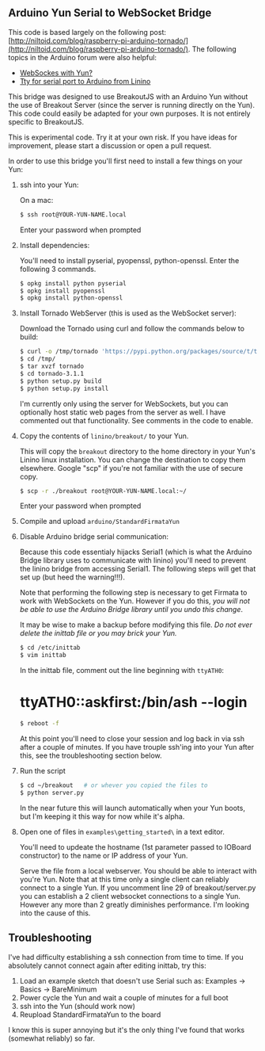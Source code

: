 Arduino Yun Serial to WebSocket Bridge
---

This code is based largely on the following post: [http://niltoid.com/blog/raspberry-pi-arduino-tornado/](http://niltoid.com/blog/raspberry-pi-arduino-tornado/).
The following topics in the Arduino forum were also helpful:

- [WebSockes with Yun?](http://forum.arduino.cc/index.php?PHPSESSID=4pku83vo5og8qfscpebc21la53&topic=194934.msg1445071#msg1445071)
- [Tty for serial port to Arduino from Linino](http://forum.arduino.cc/index.php?PHPSESSID=3e1b76gh53llbkearekqvndtg3&topic=191820.15)


This bridge was designed to use BreakoutJS with an Arduino Yun without the use
of Breakout Server (since the server is running directly on the Yun). This code
could easily be adapted for your own purposes. It is not entirely specific to
BreakoutJS.

This is experimental code. Try it at your own risk. If you have ideas for
improvement, please start a discussion or open a pull request.

In order to use this bridge you'll first need to install a few things on your
Yun:

1. ssh into your Yun:

   On a mac:
   ```bash
   $ ssh root@YOUR-YUN-NAME.local
   ```

   Enter your password when prompted

2. Install dependencies:

    You'll need to install pyserial, pyopenssl, python-openssl. Enter the
    following 3 commands.

    ```bash
    $ opkg install python pyserial
    $ opkg install pyopenssl
    $ opkg install python-openssl
    ```


3. Install Tornado WebServer (this is used as the WebSocket server):

    Download the Tornado using curl and follow the commands below to build:
    ```bash
    $ curl -o /tmp/tornado 'https://pypi.python.org/packages/source/t/tornado/tornado-3.1.1.tar.gz' -k
    $ cd /tmp/
    $ tar xvzf tornado
    $ cd tornado-3.1.1
    $ python setup.py build
    $ python setup.py install
    ```

    I'm currently only using the server for WebSockets, but you can optionally
    host static web pages from the server as well. I have commented out that
    functionality. See comments in the code to enable.

4. Copy the contents of `linino/breakout/` to your Yun.

   This will copy the `breakout` directory to the home directory in your Yun's
   Linino linux installation. You can change the destination to copy them
   elsewhere. Google "scp" if you're not familiar with the use of secure copy.

    ```bash
   $ scp -r ./breakout root@YOUR-YUN-NAME.local:~/
   ```

   Enter your password when prompted
   

5. Compile and upload `arduino/StandardFirmataYun`


6. Disable Arduino bridge serial communication:

    Because this code essentialy hijacks Serial1 (which is what the Arduino
    Bridge library uses to communicate with linino) you'll need to prevent
    the linino bridge from accessing Serial1. The following steps will get
    that set up (but heed the warning!!!).

    Note that performing the following step is necessary to get Firmata to
    work with WebSockets on the Yun. However if you do this, *you will not be
    able to use the Arduino Bridge library until you undo this change*.

    It may be wise to make a backup before modifying this file. *Do not ever
    delete the inittab file or you may brick your Yun.*

    ```bash
    $ cd /etc/inittab
    $ vim inittab
    ```
    In the inittab file, comment out the line beginning with `ttyATH0`:
    # ttyATH0::askfirst:/bin/ash --login
    
    ```bash
    $ reboot -f
    ```

    At this point you'll need to close your session and log back in via ssh
    after a couple of minutes. If you have trouple ssh'ing into your Yun after
    this, see the troubleshooting section below.


7.  Run the script
    
    ```bash
    $ cd ~/breakout   # or whever you copied the files to
    $ python server.py
    ```

    In the near future this will launch automatically when your Yun boots, but
    I'm keeping it this way for now while it's alpha.


8.  Open one of files in `examples\getting_started\` in a text editor.

    You'll need to updeate the hostname (1st parameter passed to IOBoard constructor)
    to the name or IP address of your Yun.

    Serve the file from a local webserver. You should be able to interact with
    you're Yun. Note that at this time only a single client can reliably connect
    to a single Yun. If you uncomment line 29 of breakout/server.py you can
    establish a 2 client websocket connections to a single Yun. However any more
    than 2 greatly diminishes performance. I'm looking into the cause of this.


Troubleshooting
---

I've had difficulty establishing a ssh connection
from time to time. If you absolutely cannot connect again after editing
inittab, try this:

1. Load an example sketch that doesn't use Serial such as: Examples -> Basics -> BareMinimum
2. Power cycle the Yun and wait a couple of minutes for a full boot
3. ssh into the Yun (should work now)
4. Reupload StandardFirmataYun to the board

I know this is super annoying but it's the only thing I've found that works
(somewhat reliably) so far.


